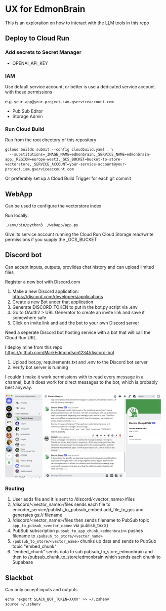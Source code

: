 # UX for EdmonBrain

This is an exploration on how to interact with the LLM tools in this repo

## Deploy to Cloud Run

### Add secrets to Secret Manager

* OPENAI_API_KEY

### IAM

Use default service account, or better is use a dedicated service account with these permissions

e.g. `your-app@your-project.iam.gserviceaccount.com`

* Pub Sub Editor
* Storage Admin

### Run Cloud Build

Run from the root directory of this repository

```
gcloud builds submit --config cloudbuild.yaml . \
  --substitutions=_IMAGE_NAME=edmonbrain,_SERVICE_NAME=edmonbrain-app,_REGION=europe-west3,_GCS_BUCKET=bucket-to-store-vectorstore,_SERVICE_ACCOUNT=your-service-account@your-project.iam.gserviceaccount.com
```

Or preferably set up a Cloud Build Trigger for each git commit


## WebApp

Can be used to configure the vectorstore index

Run locally:

```
./env/bin/python3 ./webapp/app.py   
```

Give its service account running the Cloud Run Cloud Storage read/write permissions if you supply the _GCS_BUCKET

## Discord bot

Can accept inputs, outputs, proviides chat history and can upload limited files

Register a new bot with Discord.com

1. Make a new Discord application: https://discord.com/developers/applications
1. Create a new Bot under that application
1. Generate DISCORD_TOKEN to put in the bot.py script via .env
1. Go to OAuth2 > URL Generator to create an invite link and save it somewhere safe
1. Click on invite link and add the bot to your own Discord server

Need a seperate Discord bot hosting service with a bot that will call the Cloud Run URL.

I deploy mine from this repo https://github.com/MarkEdmondson1234/discord-bot

1. Upload bot.py, requirements.txt and .env to the Discord bot server
1. Verify bot server is running

I couldn't make it work permissions with to read every message in a channel, but it does work for direct messages to the bot, which is probably best anyway.

![](img/discord-llm-bit.png)

### Routing

1. User adds file and it is sent to /discord/<vector_name>/files
2. /discord/<vector_name>/files sends each file to encoder_service/publish_to_pubsub_embed.add_file_to_gcs and generates gs:// filename
3. /discord/<vector_name>/files then sends filename to PubSub topic `app_to_pubsub_<vector_name>` via publish_text()
4. PubSub subscription `pubsub_to_app_chunk_<edmonbrain>` pushes filename to `/pubsub_to_store/<vector_name>`
5. `/pubsub_to_store/<vector_name>` chunks up data and sends to PubSub topic "embed_chunk"
6. "embed_chunk" sends data to sub pubsub_to_store_edmonbrain and then to /pubsub_chunk_to_store/edmonbrain which sends each chunk to Supabase

## Slackbot

Can only accept inputs and outputs

```
echo 'export SLACK_BOT_TOKEN=XXXX' >> ~/.zshenv
source ~/.zshenv
```